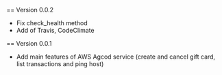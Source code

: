 == Version 0.0.2
 * Fix check_health method
 * Add of Travis, CodeClimate

== Version 0.0.1
 * Add main features of AWS Agcod service (create and cancel gift card, list transactions and ping host)